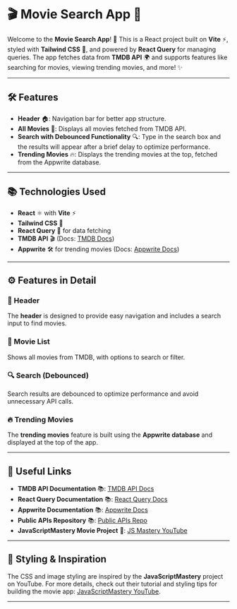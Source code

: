 # 🎬 Movie Search App 🎥

Welcome to the **Movie Search App**! 🚀 This is a React project built on **Vite** ⚡️, styled with **Tailwind CSS** 🌸, and powered by **React Query** for managing queries. The app fetches data from **TMDB API** 🌍 and supports features like searching for movies, viewing trending movies, and more! ✨

---

## 🛠️ Features

- **Header** 🏠: Navigation bar for better app structure.
- **All Movies** 🍿: Displays all movies fetched from TMDB API.
- **Search with Debounced Functionality** 🔍: Type in the search box and the results will appear after a brief delay to optimize performance.
- **Trending Movies** 🔥: Displays the trending movies at the top, fetched from the Appwrite database.
  
---

## 📚 Technologies Used

- **React** ⚛️ with **Vite** ⚡️
- **Tailwind CSS** 🌸
- **React Query** 📡 for data fetching
- **TMDB API** 🎬 (Docs: [TMDB Docs](https://www.themoviedb.org/))
- **Appwrite** 🛠️ for trending movies (Docs: [Appwrite Docs](https://appwrite.io/docs))

---

## ⚙️ Features in Detail

### 🧭 Header
The **header** is designed to provide easy navigation and includes a search input to find movies.

### 🎥 Movie List
Shows all movies from TMDB, with options to search or filter.

### 🔍 Search (Debounced)
Search results are debounced to optimize performance and avoid unnecessary API calls.

### 🔥 Trending Movies
The **trending movies** feature is built using the **Appwrite database** and displayed at the top of the app.

---

## 🔗 Useful Links

- **TMDB API Documentation** 📚: [TMDB API Docs](https://www.themoviedb.org/)
- **React Query Documentation** 📚: [React Query Docs](https://tanstack.com/query/latest/docs/framework/react/installation)
- **Appwrite Documentation** 📚: [Appwrite Docs](https://appwrite.io/docs)
- **Public APIs Repository** 📚: [Public APIs Repo](https://github.com/public-apis/public-apis)
- **JavaScriptMastery Movie Project** 🎥: [JS Mastery YouTube](https://www.youtube.com/@javascriptmastery)

---

## 🎨 Styling & Inspiration

The CSS and image styling are inspired by the **JavaScriptMastery** project on YouTube. For more details, check out their tutorial and styling tips for building the movie app: [JavaScriptMastery YouTube](https://www.youtube.com/@javascriptmastery).

---
